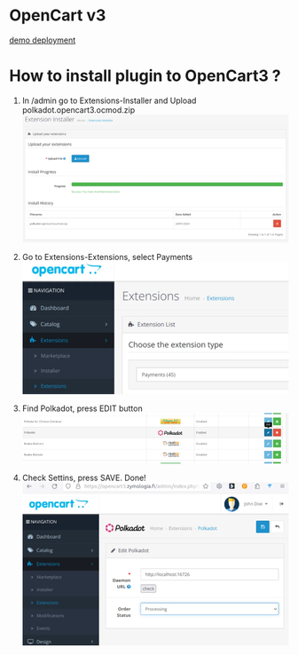 # OpenCart v3

[demo deployment](https://opencart3.zymologia.fi)

# How to install plugin to OpenCart3 ?

1. In /admin go to Extensions-Installer and Upload polkadot.opencart3.ocmod.zip 
![upload extension](./assets/opencart3/01%20ADMIN%20go%20Extensions-Installer-Upload.webp)

2. Go to  Extensions-Extensions, select Payments 
![go to extension](./assets/opencart3/02%20ADMIN%20go%20Extensions-Payments.webp)

3. Find Polkadot, press EDIT button 
![press EDIT](./assets/opencart3/03%20ADMIN%20go%20Polkadot-EDIT.webp)

4. Check Settins, press SAVE. Done! 
![press SAVE](./assets/opencart3/04%20ADMIN%20settings%20press%20SAVE.webp)

